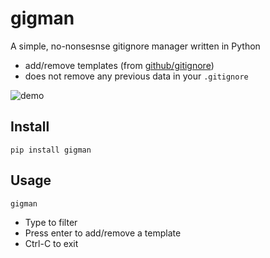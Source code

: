 # gigman

A simple, no-nonsesnse gitignore manager written in Python

- add/remove templates (from [github/gitignore](https://github.com/github/gitignore))
- does not remove any previous data in your `.gitignore`

![demo](images/demo.gif)

## Install

```
pip install gigman
```

## Usage

```
gigman
```

- Type to filter
- Press enter to add/remove a template
- Ctrl-C to exit

